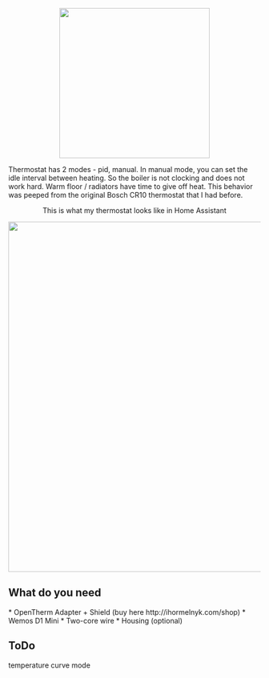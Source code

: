 <p align="center"><img src="https://user-images.githubusercontent.com/29150943/135769411-5f3ec076-1856-414a-bb72-7c28f793265d.jpg" height="300"></p>
<p>Thermostat has 2 modes - pid, manual. In manual mode, you can set the idle interval between heating. So the boiler is not clocking and does not work hard. Warm floor / radiators have time to give off heat. This behavior was peeped from the original Bosch CR10 thermostat that I had before.</p>
<p align="center">This is what my thermostat looks like in Home Assistant</p>
<p align="center"><img src="https://user-images.githubusercontent.com/29150943/135770499-696640e5-6881-4ac7-9aa3-831cae0480f9.gif" height="700"></p>

<h2>What do you need</h2>
* OpenTherm Adapter + Shield (buy here http://ihormelnyk.com/shop)
* Wemos D1 Mini
* Two-core wire
* Housing (optional)

<h2>ToDo</h2>
<p>temperature curve mode</p>

